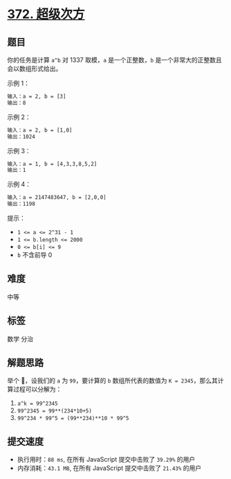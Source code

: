 # [372. 超级次方](https://leetcode-cn.com/problems/super-pow/)

## 题目

你的任务是计算 `a^b` 对 1337 取模，`a` 是一个正整数，`b` 是一个非常大的正整数且会以数组形式给出。

示例 1：

```txt
输入：a = 2, b = [3]
输出：8
```

示例 2：

```txt
输入：a = 2, b = [1,0]
输出：1024
```

示例 3：

```txt
输入：a = 1, b = [4,3,3,8,5,2]
输出：1
```

示例 4：

```txt
输入：a = 2147483647, b = [2,0,0]
输出：1198
```

提示：

- `1 <= a <= 2^31 - 1`
- `1 <= b.length <= 2000`
- `0 <= b[i] <= 9`
- `b` 不含前导 0

## 难度

中等

## 标签

数学 分治

## 解题思路

举个 🌰，设我们的 `a` 为 `99`，要计算的 `b` 数组所代表的数值为 `K = 2345`，那么其计算过程可以分解为：

1. `a^k = 99^2345`
2. `99^2345 = 99**(234*10+5)`
3. `99^234 * 99^5 = (99**234)**10 * 99^5`

## 提交速度

- 执行用时：`88 ms`, 在所有 JavaScript 提交中击败了 `39.29%` 的用户
- 内存消耗：`43.1 MB`, 在所有 JavaScript 提交中击败了 `21.43%` 的用户
